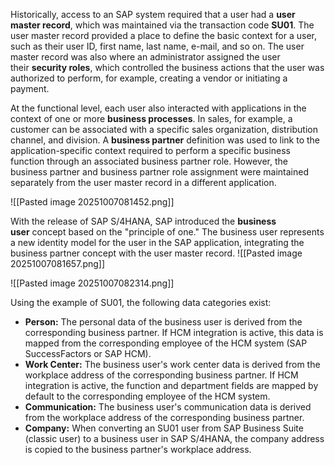 Historically, access to an SAP system required that a user had a **user master record**, which was maintained via the transaction code **SU01**. The user master record provided a place to define the basic context for a user, such as their user ID, first name, last name, e-mail, and so on. The user master record was also where an administrator assigned the user their **security roles**, which controlled the business actions that the user was authorized to perform, for example, creating a vendor or initiating a payment.

At the functional level, each user also interacted with applications in the context of one or more **business processes**. In sales, for example, a customer can be associated with a specific sales organization, distribution channel, and division. A **business partner** definition was used to link to the application-specific context required to perform a specific business function through an associated business partner role. However, the business partner and business partner role assignment were maintained separately from the user master record in a different application.

![[Pasted image 20251007081452.png]]

With the release of SAP S/4HANA, SAP introduced the **business user** concept based on the "principle of one." The business user represents a new identity model for the user in the SAP application, integrating the business partner concept with the user master record.
![[Pasted image 20251007081657.png]]

![[Pasted image 20251007082314.png]]

Using the example of SU01, the following data categories exist:

- **Person:** The personal data of the business user is derived from the corresponding business partner. If HCM integration is active, this data is mapped from the corresponding employee of the HCM system (SAP SuccessFactors or SAP HCM).
- **Work Center:** The business user's work center data is derived from the workplace address of the corresponding business partner. If HCM integration is active, the function and department fields are mapped by default to the corresponding employee of the HCM system.
- **Communication:** The business user's communication data is derived from the workplace address of the corresponding business partner.
- **Company:** When converting an SU01 user from SAP Business Suite (classic user) to a business user in SAP S/4HANA, the company address is copied to the business partner's workplace address.

